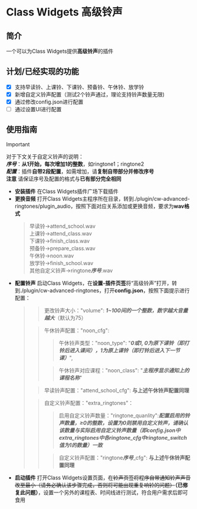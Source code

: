 # Class Widgets 高级铃声
## 简介
一个可以为Class Widgets提供**高级铃声**的插件
## 计划/已经实现的功能
- [x] 支持早读铃、上课铃、下课铃、预备铃、午休铃、放学铃
- [x] 新增自定义铃声配置（测试2个铃声通过，理论支持铃声数量无限)
- [x] 通过修改config.json进行配置
- [ ] 通过设置UI进行配置
## 使用指南
> [!IMPORTANT]
> 对于下文关于自定义铃声的说明：<br>
> ***序号***：**从1开始，每次增加1的整数**，如ringtone1；ringtone2 <br>
> ***配置***：插件**自带2段配置**，如需增加，请**复制自带部分并修改序号**<br>
> **注意**  请保证序号及配置的格式与**已有部分完全相同**
- **安装插件**  在Class Widgets插件广场下载插件
- **更换音频**  打开Class Widgets主程序所在目录，转到./plugin/cw-advanced-ringtones/plugin_audio，按照下面对应关系添加或更换音频，要求为**wav格式** <br>
  >早读铃→attend_school.wav<br> 上课铃→attend_class.wav <br> 下课铃→finish_class.wav <br> 预备铃→prepare_class.wav <br> 午休铃→noon.wav <br> 放学铃→finish_school.wav <br> 其他自定义铃声→ringtone***序号***.wav
- **配置铃声**  启动Class Widgets，在**设置-插件页签**将“高级铃声”打开，转到./plugin/cw-advanced-ringtones，打开**config.json**，按照下面提示进行配置： 
   > > 更改铃声大小："volume": ***1~100间的一个整数，数字越大音量越大***（默认为75）
   > 
   > > 午休铃声配置："noon_cfg": 
   > > > 午休铃声类型："noon_type": "***0或1, 0为原下课铃（即打铃后进入课间），1为原上课铃（即打铃后进入下一节课）***",
   > >  
   > > > 午休铃声对应课程："noon_class": "***主程序显示通知上的课程名称***"
   >  
   > > 早读铃声配置："attend_school_cfg": **与上述午休铃声配置同理**
   >
   > > 自定义铃声配置："extra_ringtones"：
   > > > 启用自定义铃声数量："ringtone_quanlity":***配置启用的铃声数量，≥0的整数，设置为0则禁用自定义铃声，请确认该数量与实际启用自定义铃声数量（即config.json中extra_ringtones中各ringtone_cfg中ringtone_switch值为1的数量）一致***
   > > 
   > > > 自定义铃声配置："ringtone***序号***_cfg": **与上述午休铃声配置同理**
- **启动插件**  打开Class Widgets设置页面，~~在铃声页签将程序自带通知铃声声音改至最小（请务必确认该步骤完成，否则将可能出现重复响铃的问题）~~**（已修复此问题）**，设置一个另外的课程表、时间线进行测试，符合用户需求后即可食用
